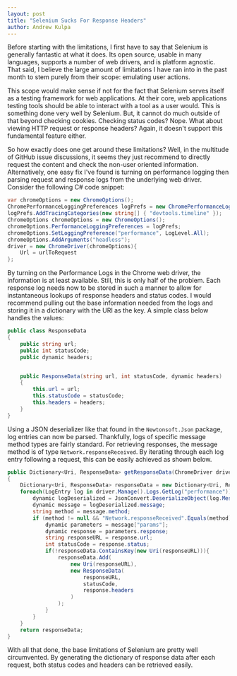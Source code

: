 ```yaml
---
layout: post
title: "Selenium Sucks For Response Headers"
author: Andrew Kulpa
---
```


Before starting with the limitations, I first have to say that Selenium is generally fantastic at what it does. Its open source, usable in many languages, supports a number of web drivers, and is platform agnostic. That said, I believe the large amount of limitations I have ran into in the past month to stem purely from their scope: emulating user actions.

This scope would make sense if not for the fact that Selenium serves itself as a testing framework for web applications. At their core, web applications testing tools should be able to interact with a tool as a user would. This is something done very well by Selenium. But, it cannot do much outside of that beyond checking cookies. Checking status codes? Nope. What about viewing HTTP request or response headers? Again, it doesn't support this fundamental feature either.

So how exactly does one get around these limitations? Well, in the multitude of GitHub issue discussions, it seems they just recommend to directly request the content and check the non-user oriented information. Alternatively, one easy fix I've found is turning on performance logging then parsing request and response logs from the underlying web driver. Consider the following C# code snippet:

```c#
var chromeOptions = new ChromeOptions();
ChromePerformanceLoggingPreferences logPrefs = new ChromePerformanceLoggingPreferences();
logPrefs.AddTracingCategories(new string[] { "devtools.timeline" });
ChromeOptions chromeOptions = new ChromeOptions();
chromeOptions.PerformanceLoggingPreferences = logPrefs;
chromeOptions.SetLoggingPreference("performance", LogLevel.All);
chromeOptions.AddArguments("headless");
driver = new ChromeDriver(chromeOptions){
    Url = urlToRequest
};
```

By turning on the Performance Logs in the Chrome web driver, the information is at least available. Still, this is only half of the problem. Each response log needs now to be stored in such a manner to allow for instantaneous lookups of response headers and status codes. I would recommend pulling out the base information needed from the logs and storing it in a dictionary with the URI as the key. A simple class below handles the values:
```C#
public class ResponseData
{
    public string url;
    public int statusCode;
    public dynamic headers;


    public ResponseData(string url, int statusCode, dynamic headers)
    {
        this.url = url;
        this.statusCode = statusCode;
        this.headers = headers;
    }
}
```

Using a JSON deserializer like that found in the `Newtonsoft.Json` package, log entries can now be parsed. Thankfully, logs of specific message method types are fairly standard. For retrieving responses, the message method is of type `Network.responseReceived`. By iterating through each log entry following a request, this can be easily achieved as shown below.

```C#
public Dictionary<Uri, ResponseData> getResponseData(ChromeDriver driver)
{
    Dictionary<Uri, ResponseData> responseData = new Dictionary<Uri, ResponseData> { };
    foreach(LogEntry log in driver.Manage().Logs.GetLog("performance")){
        dynamic logDeserialized = JsonConvert.DeserializeObject(log.Message);
        dynamic message = logDeserialized.message;
        string method = message.method;
        if (method != null && "Network.responseReceived".Equals(method)){
            dynamic parameters = message["params"];
            dynamic response = parameters.response;
            string responseURL = response.url;
            int statusCode = response.status;
            if(!responseData.ContainsKey(new Uri(responseURL))){
                responseData.Add(
                    new Uri(responseURL), 
                    new ResponseData(
                        responseURL, 
                        statusCode, 
                        response.headers
                    )
                );
            }
        }
    }
    return responseData;
}
```

With all that done, the base limitations of Selenium are pretty well circumvented. By generating the dictionary of response data after each request, both status codes and headers can be retrieved easily.
